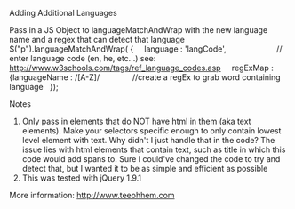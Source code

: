 Adding Additional Languages

Pass in a JS Object to languageMatchAndWrap with the new language name and a regex that can detect that language
$("p").languageMatchAndWrap(
{
    language : 'langCode',                       // enter language code (en, he, etc...) see: http://www.w3schools.com/tags/ref_language_codes.asp
    regExMap : {languageName : /[A-Z]/               //create a regEx to grab word containing language
 
});

Notes
1) Only pass in elements that do NOT have html in them (aka text elements). Make your selectors specific enough to only contain lowest level element with text. Why didn't I just handle that in the code? The issue lies with html elements that contain text, such as title in which this code would add spans to. Sure I could've changed the code to try and detect that, but I wanted it to be as simple and efficient as possible
2) This was tested with jQuery 1.9.1

More information: http://www.teeohhem.com

